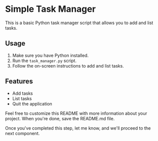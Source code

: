 # Simple Task Manager

This is a basic Python task manager script that allows you to add and list tasks.

## Usage

1. Make sure you have Python installed.
2. Run the `task_manager.py` script.
3. Follow the on-screen instructions to add and list tasks.

## Features

- Add tasks
- List tasks
- Quit the application

Feel free to customize this README with more information about your project. When you're done, save the README.md file.

Once you've completed this step, let me know, and we'll proceed to the next component.
